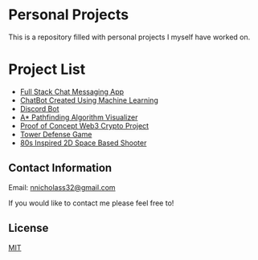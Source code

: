 # Personal Projects

This is a repository filled with personal projects I myself have worked on.

# Project List
- [Full Stack Chat Messaging App](https://github.com/NicholasAli1/Chat-Message-App)
- [ChatBot Created Using Machine Learning](https://github.com/NicholasAli1/ChatBot)
- [Discord Bot](https://github.com/NicholasAli1/DiscordBot)
- [A* Pathfinding Algorithm Visualizer](https://github.com/NicholasAli1/AStarPathfindingVisualizer)
- [Proof of Concept Web3 Crypto Project](https://github.com/NicholasAli1/Web3.0)
- [Tower Defense Game](https://github.com/NicholasAli1/TowerDefenseGame)
- [80s Inspired 2D Space Based Shooter](https://github.com/NicholasAli1/SpaceGame)

## Contact Information 
Email: nnicholass32@gmail.com


If you would like to contact me please feel free to!


## License
[MIT](https://choosealicense.com/licenses/mit/)
